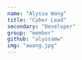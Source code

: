 ```yaml
---
name: "Alyssa Wang"
title: "Cyber Lead"
secondary: "Developer"
group: "member"
github: "alyssamw"
img: "awang.jpg"
---
```


